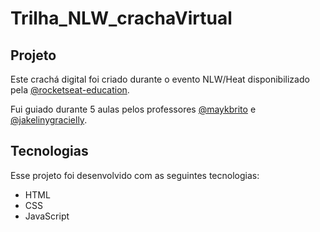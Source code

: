 # Trilha_NLW_crachaVirtual
  
<h2>Projeto</h2>
<p>Este crachá digital foi criado durante o evento NLW/Heat disponibilizado pela <a href="https://github.com/rocketseat-education">@rocketseat-education</a>.</p>
<p>Fui guiado durante 5 aulas pelos professores <a href="https://github.com/maykbrito">@maykbrito</a> e <a href="https://github.com/jakeliny">@jakelinygracielly</a>.<p/>

<h2>Tecnologias</h2>
<p>Esse projeto foi desenvolvido com as seguintes tecnologias:</p>
<ul>
  <li>HTML</li>
  <li>CSS</li>
  <li>JavaScript</li>
</ul>
